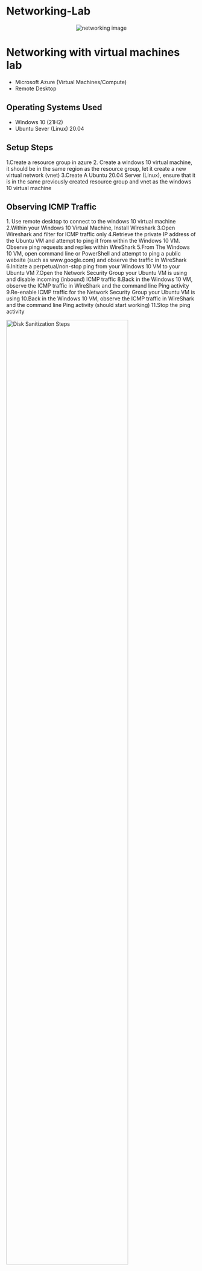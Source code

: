 # Networking-Lab
<p align="center">
<img src="https://i.imgur.com/UOlLgAX.png" alt="networking image"/>
</p>

<h1>Networking with virtual machines lab</h1>

- Microsoft Azure (Virtual Machines/Compute)
- Remote Desktop

<h2>Operating Systems Used </h2>

- Windows 10</b> (21H2)
- Ubuntu Sever (Linux) 20.04

<h2>Setup Steps</h2>

1.Create a resource group in azure
2. Create a windows 10 virtual machine, it should be in the same region as the resource group, let it create a new virtual network (vnet)
3.Create A Ubuntu 20.04 Server (Linux), ensure that it is in the same previously created resource group and vnet as the windows 10 virtual machine

<h2>Observing ICMP Traffic</h2>
1. Use remote desktop to connect to the windows 10 virtual machine
2.Within your Windows 10 Virtual Machine, Install Wireshark
3.Open Wireshark and filter for ICMP traffic only
4.Retrieve the private IP address of the Ubuntu VM and attempt to ping it from within the Windows 10 VM. Observe ping requests and replies within WireShark
5.From The Windows 10 VM, open command line or PowerShell and attempt to ping a public website (such as www.google.com) and observe the traffic in WireShark
6.Initiate a perpetual/non-stop ping from your Windows 10 VM to your Ubuntu VM
7.Open the Network Security Group your Ubuntu VM is using and disable incoming (inbound) ICMP traffic
8.Back in the Windows 10 VM, observe the ICMP traffic in WireShark and the command line Ping activity
9.Re-enable ICMP traffic for the Network Security Group your Ubuntu VM is using
10.Back in the Windows 10 VM, observe the ICMP traffic in WireShark and the command line Ping activity (should start working)
11.Stop the ping activity

<p>
<img src="https://i.imgur.com/DJmEXEB.png" height="80%" width="80%" alt="Disk Sanitization Steps"/>
</p>
<p>
Lorem ipsum dolor sit amet, consectetur adipiscing elit, sed do eiusmod tempor incididunt ut labore et dolore magna aliqua. Ut enim ad minim veniam, quis nostrud exercitation ullamco laboris nisi ut aliquip ex ea commodo consequat. Duis aute irure dolor in reprehenderit in voluptate velit esse cillum dolore eu fugiat nulla pariatur.
</p>
<br />

<p>
<img src="https://i.imgur.com/DJmEXEB.png" height="80%" width="80%" alt="Disk Sanitization Steps"/>
</p>
<p>
Lorem ipsum dolor sit amet, consectetur adipiscing elit, sed do eiusmod tempor incididunt ut labore et dolore magna aliqua. Ut enim ad minim veniam, quis nostrud exercitation ullamco laboris nisi ut aliquip ex ea commodo consequat. Duis aute irure dolor in reprehenderit in voluptate velit esse cillum dolore eu fugiat nulla pariatur.
</p>
<br />

<p>
<img src="https://i.imgur.com/DJmEXEB.png" height="80%" width="80%" alt="Disk Sanitization Steps"/>
</p>
<p>
Lorem ipsum dolor sit amet, consectetur adipiscing elit, sed do eiusmod tempor incididunt ut labore et dolore magna aliqua. Ut enim ad minim veniam, quis nostrud exercitation ullamco laboris nisi ut aliquip ex ea commodo consequat. Duis aute irure dolor in reprehenderit in voluptate velit esse cillum dolore eu fugiat nulla pariatur.
</p>
<br />
